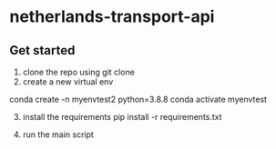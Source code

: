 # netherlands-transport-api

## Get started
1. clone the repo using git clone 
2. create a new virtual env

conda create -n  myenvtest2 python=3.8.8
conda activate myenvtest

3. install the requirements
pip install -r requirements.txt

4. run the main script
